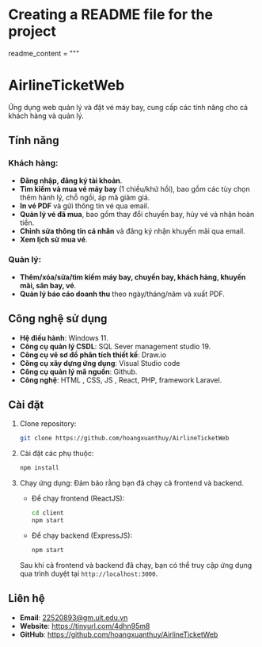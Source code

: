 # Creating a README file for the project
readme_content = """
# AirlineTicketWeb

Ứng dụng web quản lý và đặt vé máy bay, cung cấp các tính năng cho cả khách hàng và quản lý.

## Tính năng

### Khách hàng:
- **Đăng nhập, đăng ký tài khoản**.
- **Tìm kiếm và mua vé máy bay** (1 chiều/khứ hồi), bao gồm các tùy chọn thêm hành lý, chỗ ngồi, áp mã giảm giá.
- **In vé PDF** và gửi thông tin vé qua email.
- **Quản lý vé đã mua**, bao gồm thay đổi chuyến bay, hủy vé và nhận hoàn tiền.
- **Chỉnh sửa thông tin cá nhân** và đăng ký nhận khuyến mãi qua email.
- **Xem lịch sử mua vé**.

### Quản lý:
- **Thêm/xóa/sửa/tìm kiếm máy bay, chuyến bay, khách hàng, khuyến mãi, sân bay, vé**.
- **Quản lý báo cáo doanh thu** theo ngày/tháng/năm và xuất PDF.

## Công nghệ sử dụng
- **Hệ điều hành**: Windows 11.
- **Công cụ quản lý CSDL**: SQL Sever management studio 19.
- **Công cụ vẽ sơ đồ phân tích thiết kế**: Draw.io
- **Công cụ xây dựng ứng dụng**: Visual Studio code
- **Công cụ quản lý mã nguồn**: Github.
- **Công nghệ**:  HTML , CSS, JS , React, PHP, framework Laravel.

## Cài đặt

1. Clone repository:
   ```bash
   git clone https://github.com/hoangxuanthuy/AirlineTicketWeb

2. Cài đặt các phụ thuộc:
   ```bash
   npm install

3. Chạy ứng dụng:
   Đảm bảo rằng bạn đã chạy cả frontend và backend.

   - Để chạy frontend (ReactJS):
     ```bash
     cd client
     npm start
     ```

   - Để chạy backend (ExpressJS):
     ```bash
     npm start
     ```

   Sau khi cả frontend và backend đã chạy, bạn có thể truy cập ứng dụng qua trình duyệt tại `http://localhost:3000`.
   
## Liên hệ
- **Email**: 22520893@gm.uit.edu.vn
- **Website**: https://tinyurl.com/4dhn95m8
- **GitHub**: https://github.com/hoangxuanthuy/AirlineTicketWeb

